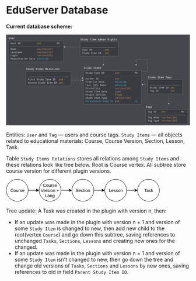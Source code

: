 # EduServer Database

**Current database scheme:**

![db](database/db.png)

Entities:
`User` and `Tag` — users and course tags. `Study Items` — all objects related to educational materials: Course, Course Version, Section, Lesson, Task.

Table `Study Items Relations` stores all relations among `Study Items` and these relations look like tree below. Root is Course vertex. All subtree store course version for different plugin versions.

![tree](database/tree.png)

Tree update:
A Task was created in the plugin with version n, then:
* If an update was made in the plugin with version n + 1 and version of some `Study Item` is changed to new, then add new child to the root(vertex `Course`) and go down this subtree, saving references to unchanged `Tasks`, `Sections`, `Lessons` and creating new ones for the changed.
* If an update was made in the plugin with version n + 1 and version of some `Study Item` isn't changed to new, then go down the tree and change old versions of `Tasks`, `Sections` and `Lessons` by new ones, saving references to old in field `Parent Study Item ID`.
